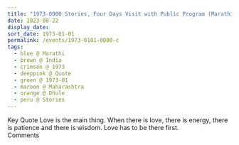 ```yaml
---
title: "1973-0000 Stories, Four Days Visit with Public Program (Marathi) and Pūjā, Dhule, Maharashtra, India"
date: 2023-08-22
display_date: 
sort_date: 1973-01-01
permalink: /events/1973-0101-0000-c
tags:
  - blue @ Marathi
  - brown @ India
  - crimson @ 1973
  - deeppink @ Quote
  - green @ 1973-01
  - maroon @ Maharashtra
  - orange @ Dhule
  - peru @ Stories
---
```


<wave-list>
  <list-title color="green" width="75">Key Quote</list-title>
  <list-item color="BlanchedAlmond"  width="200">Love is the main thing. When there is love, there is energy, there is patience and there is wisdom. Love has to be there first.</list-item>
  <list-item color="Lavender"></list-item>
  <list-item color="BlanchedAlmond"></list-item>
</wave-list>

<br>

<wave-list>
  <list-title color="green" width="75">Comments</list-title>
  <list-item color="BlanchedAlmond"  width="200"></list-item>
  <list-item color="Lavender"></list-item>
  <list-item color="BlanchedAlmond"></list-item>
</wave-list>